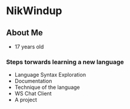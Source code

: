 # NikWindup
## About Me
- 17 years old


### Steps torwards learning a new language
- Language Syntax Exploration
- Documentation
- Technique of the language
- WS Chat Client
- A project
 
